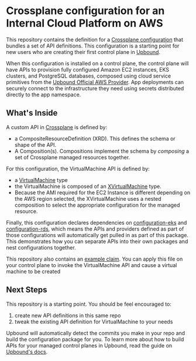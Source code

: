 # Crossplane configuration for an Internal Cloud Platform on AWS

This repository contains the definition for a [Crossplane configuration](https://docs.crossplane.io/v1.11/concepts/packages/#configuration-packages) that bundles a set of API definitions. This configuration is a starting point for new users who are creating their first control plane in [Upbound](https://console.upbound.io).

When this configuration is installed on a control plane, the control plane will have APIs to provision fully configured Amazon EC2 instances, EKS clusters, and PostgreSQL databases, composed using cloud service primitives from the [Upbound Official AWS Provider](https://marketplace.upbound.io/providers/upbound/provider-aws). App deployments can securely connect to the infrastructure they need using secrets distributed directly to the app namespace.

## What's Inside

A custom API in [Crossplane](https://docs.crossplane.io/v1.11/getting-started/introduction/) is defined by:

- a CompositeResourceDefinition (XRD). This defines the schema or shape of the API.
- A Composition(s). Compositions implement the schema by _composing_ a set of Crossplane managed resources together.

For this configuration, the VirtualMachine API is defined by:

- a [VirtualMachine](/apis/definition.yaml) type
- the VirtualMachine is composed of an [XVirtualMachine](/apis/composition.yaml) type.
- Because the AMI required for the EC2 Instance is different depending on the AWS region selected, the XVirtualMachine uses a nested composition to select the appropriate configuration for the managed resource.

Finally, this configuration declares dependencies on [configuration-eks](https://github.com/upbound/configuration-eks) and [configuration-rds](https://github.com/upbound/configuration-rds), which means the APIs and providers defined as part of those configurations will automatically get pulled in as part of this package. This demonstrates how you can separate APIs into their own packages and nest configurations together.

This repository also contains an [example claim](/.up/examples/vm.yaml). You can apply this file on your control plane to invoke the VirtualMachine API and cause a virtual machine to be created

## Next Steps

This repository is a starting point. You should be feel encouraged to:

1) create new API definitions in this same repo
2) tweak the existing API definition for VirtualMachine to your needs

Upbound will automatically detect the commits you make in your repo and build the configuration package for you. To learn more about how to build APIs for your managed control planes in Upbound, read the guide on [Upbound's docs](https://docs.upbound.io).
